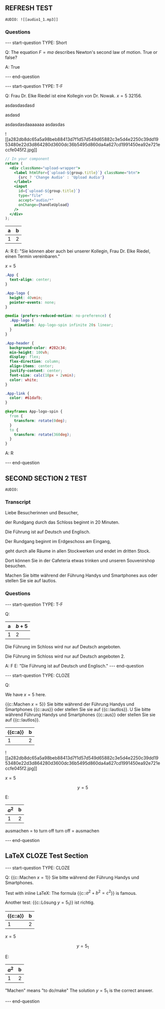 ## REFRESH TEST

```
AUDIO: ![[audio1_1.mp3]]
```

### Questions

--- start-question
TYPE: Short

Q: The equation $F = ma$ describes Newton's second law of motion. True or false?

A: True

--- end-question

--- start-question
TYPE: T-F

Q: Frau Dr. Elke Riedel ist eine Kollegin von Dr. Nowak. $x=5$ 32156.

asdasdasdasd

asdasd

asdasdasdaaaaaaa asdasdas

![[a282db8dc65a5a98beb88413d7f1d57d549d65882c3e5d4e2250c39dd1953480e22d3d864280d3600dc36b5495d860da4a627cd1991450ea92e721eccfe045f2.jpg]]

```jsx
// In your component
return (
  <div className="upload-wrapper">
    <label htmlFor={`upload-${group.title}`} className="btn">
      {src ? 'Change Audio' : 'Upload Audio'}
    </label>
    <input
      id={`upload-${group.title}`}
      type="file"
      accept="audio/*"
      onChange={handleUpload}
    />
  </div>
);


```

| a   | b   |
| --- | --- |
| 1   | 2   |

A: R
E: "Sie können aber auch bei unserer Kollegin, Frau Dr. Elke Riedel, einen Termin vereinbaren."

$x=5$
```css
.App {
  text-align: center;
}

.App-logo {
  height: 40vmin;
  pointer-events: none;
}

@media (prefers-reduced-motion: no-preference) {
  .App-logo {
    animation: App-logo-spin infinite 20s linear;
  }
}

.App-header {
  background-color: #282c34;
  min-height: 100vh;
  display: flex;
  flex-direction: column;
  align-items: center;
  justify-content: center;
  font-size: calc(10px + 2vmin);
  color: white;
}

.App-link {
  color: #61dafb;
}

@keyframes App-logo-spin {
  from {
    transform: rotate(0deg);
  }
  to {
    transform: rotate(360deg);
  }
}
```

A: R

--- end-question


## SECOND SECTION 2 TEST

```
AUDIO:
```

### Transcript

Liebe Besucherinnen und Besucher,

der Rundgang durch das Schloss beginnt in 20 Minuten.

Die Führung ist auf Deutsch und Englisch.

Der Rundgang beginnt im Erdgeschoss am Eingang,

geht durch alle Räume in allen Stockwerken und endet im dritten Stock.

Dort können Sie in der Cafeteria etwas trinken und unseren Souvenirshop besuchen.

Machen Sie bitte während der Führung Handys und Smartphones aus oder stellen Sie sie auf lautlos.

### Questions

--- start-question
TYPE: T-F

Q: 

| a   | $b+5$   |
| --- | --- |
| 1   | 2   |


Die Führung im Schloss wird nur auf Deutsch angeboten.

Die Führung im Schloss wird nur auf Deutsch angeboten 2.

A: F
E: "Die Führung ist auf Deutsch und Englisch."
--- end-question

--- start-question
TYPE: CLOZE

Q:

We have $x=5$ here. 

{{c::Machen $x=5$}} Sie bitte während der Führung Handys und Smartphones {{c::aus}} oder stellen Sie sie auf {{c::lautlos}}.
U Sie bitte während Führung Handys und Smartphones {{c::aus}} oder stellen Sie sie auf {{c::lautlos}}.

| {{c::a}}   | b   |
| --- | --- |
| 1   | 2   |

![[a282db8dc65a5a98beb88413d7f1d57d549d65882c3e5d4e2250c39dd1953480e22d3d864280d3600dc36b5495d860da4a627cd1991450ea92e721eccfe045f2.jpg]]


$x=5$

$$y=5$$


E:

| $a^2$  | b  |
| --- | --- |
| 1   | 2   |

ausmachen = to turn off
turn off = ausmachen

--- end-question

## LaTeX CLOZE Test Section

--- start-question
TYPE: CLOZE

Q: 
{{c::Machen $x=1$}} Sie bitte während der Führung Handys und Smartphones.

Test with inline LaTeX: The formula {{c::$a^2 + b^2 = c^2$}} is famous.

Another test: {{c::Lösung $y=5_{1}$}} ist richtig.

| {{c::a}}   | b   |
| --- | --- |
| 1   | 2   |

$x=5$

$$y=5_{1}$$

E:

| $a^2$  | b  |
| --- | --- |
| 1   | 2   |

"Machen" means "to do/make"
The solution $y=5_1$ is the correct answer.

--- end-question